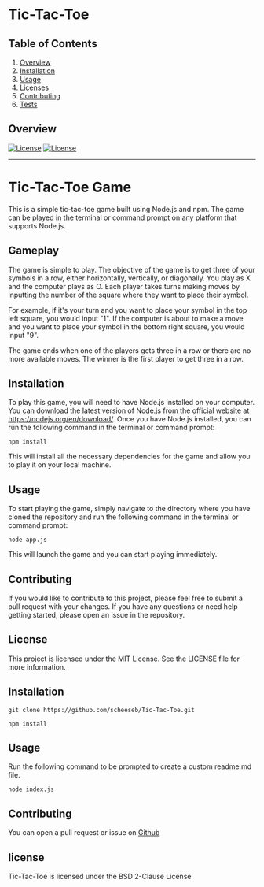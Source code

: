 # Tic-Tac-Toe

## Table of Contents

1. [Overview](#overview)
2. [Installation](#Installation)
3. [Usage](#Usage)
4. [Licenses](#Licenses)
5. [Contributing](#Contributing)
6. [Tests](#tests)

## Overview

[![License](https://img.shields.io/badge/License-Apache_2.0-blue.svg)](https://opensource.org/licenses/Apache-2.0)
[![License](https://img.shields.io/badge/License-BSD_2--Clause-orange.svg)](https://opensource.org/licenses/BSD-2-Clause)

---

# Tic-Tac-Toe Game

This is a simple tic-tac-toe game built using Node.js and npm. The game can be played in the terminal or command prompt on any platform that supports Node.js.

## Gameplay

The game is simple to play. The objective of the game is to get three of your symbols in a row, either horizontally, vertically, or diagonally. You play as X and the computer plays as O. Each player takes turns making moves by inputting the number of the square where they want to place their symbol.

For example, if it's your turn and you want to place your symbol in the top left square, you would input "1". If the computer is about to make a move and you want to place your symbol in the bottom right square, you would input "9".

The game ends when one of the players gets three in a row or there are no more available moves. The winner is the first player to get three in a row.

## Installation

To play this game, you will need to have Node.js installed on your computer. You can download the latest version of Node.js from the official website at <https://nodejs.org/en/download/>. Once you have Node.js installed, you can run the following command in the terminal or command prompt:

```
npm install
```

This will install all the necessary dependencies for the game and allow you to play it on your local machine.

## Usage

To start playing the game, simply navigate to the directory where you have cloned the repository and run the following command in the terminal or command prompt:

```
node app.js
```

This will launch the game and you can start playing immediately.

## Contributing

If you would like to contribute to this project, please feel free to submit a pull request with your changes. If you have any questions or need help getting started, please open an issue in the repository.

## License

This project is licensed under the MIT License. See the LICENSE file for more information.

## Installation

`git clone https://github.com/scheeseb/Tic-Tac-Toe.git`

`npm install`

## Usage

Run the following command to be prompted to create a custom readme.md file.

`node index.js`

## Contributing

You can open a pull request or issue on [Github](https://github.com/scheeseb/Tic-Tac-Toe)

## license

Tic-Tac-Toe is licensed under the BSD 2-Clause License
